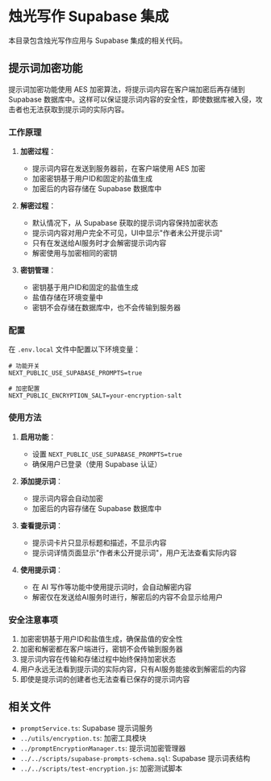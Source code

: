 # 烛光写作 Supabase 集成

本目录包含烛光写作应用与 Supabase 集成的相关代码。

## 提示词加密功能

提示词加密功能使用 AES 加密算法，将提示词内容在客户端加密后再存储到 Supabase 数据库中。这样可以保证提示词内容的安全性，即使数据库被入侵，攻击者也无法获取到提示词的实际内容。

### 工作原理

1. **加密过程**：
   - 提示词内容在发送到服务器前，在客户端使用 AES 加密
   - 加密密钥基于用户ID和固定的盐值生成
   - 加密后的内容存储在 Supabase 数据库中

2. **解密过程**：
   - 默认情况下，从 Supabase 获取的提示词内容保持加密状态
   - 提示词内容对用户完全不可见，UI中显示"作者未公开提示词"
   - 只有在发送给AI服务时才会解密提示词内容
   - 解密使用与加密相同的密钥

3. **密钥管理**：
   - 密钥基于用户ID和固定的盐值生成
   - 盐值存储在环境变量中
   - 密钥不会存储在数据库中，也不会传输到服务器

### 配置

在 `.env.local` 文件中配置以下环境变量：

```
# 功能开关
NEXT_PUBLIC_USE_SUPABASE_PROMPTS=true

# 加密配置
NEXT_PUBLIC_ENCRYPTION_SALT=your-encryption-salt
```

### 使用方法

1. **启用功能**：
   - 设置 `NEXT_PUBLIC_USE_SUPABASE_PROMPTS=true`
   - 确保用户已登录（使用 Supabase 认证）

2. **添加提示词**：
   - 提示词内容会自动加密
   - 加密后的内容存储在 Supabase 数据库中

3. **查看提示词**：
   - 提示词卡片只显示标题和描述，不显示内容
   - 提示词详情页面显示"作者未公开提示词"，用户无法查看实际内容

4. **使用提示词**：
   - 在 AI 写作等功能中使用提示词时，会自动解密内容
   - 解密仅在发送给AI服务时进行，解密后的内容不会显示给用户

### 安全注意事项

1. 加密密钥基于用户ID和盐值生成，确保盐值的安全性
2. 加密和解密都在客户端进行，密钥不会传输到服务器
3. 提示词内容在传输和存储过程中始终保持加密状态
4. 用户永远无法看到提示词的实际内容，只有AI服务能接收到解密后的内容
5. 即使是提示词的创建者也无法查看已保存的提示词内容

## 相关文件

- `promptService.ts`: Supabase 提示词服务
- `../utils/encryption.ts`: 加密工具模块
- `../promptEncryptionManager.ts`: 提示词加密管理器
- `../../scripts/supabase-prompts-schema.sql`: Supabase 提示词表结构
- `../../scripts/test-encryption.js`: 加密测试脚本
